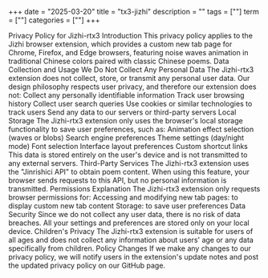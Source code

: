 +++
date = "2025-03-20"
title = "tx3-jizhi"
description = ""
tags = [""]
term = [""]
categories = [""]
+++

Privacy Policy for Jizhi-rtx3
Introduction
This privacy policy applies to the Jizhi browser extension, which provides a custom new tab page for Chrome, Firefox, and Edge browsers, featuring noise waves animation in traditional Chinese colors paired with classic Chinese poems.
Data Collection and Usage
We Do Not Collect Any Personal Data
The Jizhi-rtx3 extension does not collect, store, or transmit any personal user data. Our design philosophy respects user privacy, and therefore our extension does not:
Collect any personally identifiable information
Track user browsing history
Collect user search queries
Use cookies or similar technologies to track users
Send any data to our servers or third-party servers
Local Storage
The Jizhi-rtx3 extension only uses the browser's local storage functionality to save user preferences, such as:
Animation effect selection (waves or blobs)
Search engine preferences
Theme settings (day/night mode)
Font selection
Interface layout preferences
Custom shortcut links
This data is stored entirely on the user's device and is not transmitted to any external servers.
Third-Party Services
The Jizhi-rtx3 extension uses the "Jinrishici API" to obtain poem content. When using this feature, your browser sends requests to this API, but no personal information is transmitted.
Permissions Explanation
The Jizhi-rtx3 extension only requests browser permissions for:
Accessing and modifying new tab pages: to display custom new tab content
Storage: to save user preferences
Data Security
Since we do not collect any user data, there is no risk of data breaches. All your settings and preferences are stored only on your local device.
Children's Privacy
The Jizhi-rtx3 extension is suitable for users of all ages and does not collect any information about users' age or any data specifically from children.
Policy Changes
If we make any changes to our privacy policy, we will notify users in the extension's update notes and post the updated privacy policy on our GitHub page.